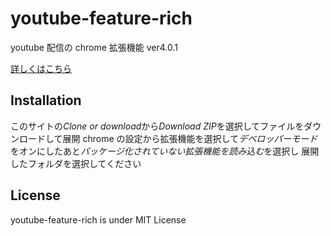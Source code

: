 # youtube-feature-rich

youtube 配信の chrome 拡張機能 ver4.0.1

[詳しくはこちら](https://blog.yuki0311.com/youtube-feature-rich-v1/ "詳しくはこちら")

## Installation

このサイトの*Clone or download*から*Download ZIP*を選択してファイルをダウンロードして展開
chrome の設定から拡張機能を選択して*デベロッパーモード*をオンにしたあと*パッケージ化されていない拡張機能を読み込む*を選択し
展開したフォルダを選択してください

## License

youtube-feature-rich is under MIT License
